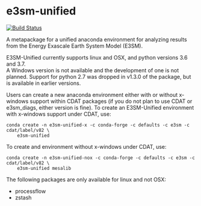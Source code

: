 # e3sm-unified

[![Build Status](https://travis-ci.org/E3SM-Project/e3sm-unified.svg?branch=master)](https://travis-ci.org/E3SM-Project/e3sm-unified)

A metapackage for a unified anaconda environment for analyzing results from
the Energy Exascale Earth System Model (E3SM).

E3SM-Unified currently supports linux and OSX, and python versions 3.6 and 3.7.  
A Windows version is not available and the development of one is not planned. Support
for python 2.7 was dropped in v1.3.0 of the package, but is available in earlier
versions.

Users can create a new anaconda environment either with or without x-windows support
within CDAT packages (if you do not plan to use CDAT or e3sm_diags, either version is
fine).  To create an E3SM-Unified environment with x-windows support under CDAT, use:
```
conda create -n e3sm-unified-x -c conda-forge -c defaults -c e3sm -c cdat/label/v82 \
    e3sm-unified
```
To create and environment without x-windows under CDAT, use:
```
conda create -n e3sm-unified-nox -c conda-forge -c defaults -c e3sm -c cdat/label/v82 \
    e3sm-unified mesalib
```

 The following packages are only available for linux and not OSX:
 - processflow
 - zstash
